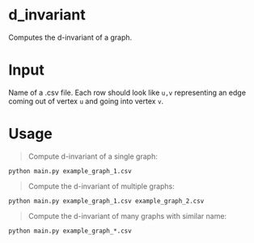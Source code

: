 # d_invariant
Computes the d-invariant of a graph.

# Input
Name of a .csv file. Each row should look like `u,v` representing an edge coming out of vertex `u` and going into vertex `v`. 

# Usage

> Compute d-invariant of a single graph:

`python main.py example_graph_1.csv`
> Compute the d-invariant of multiple graphs:

`python main.py example_graph_1.csv example_graph_2.csv`
> Compute the d-invariant of many graphs with similar name:

`python main.py example_graph_*.csv`
